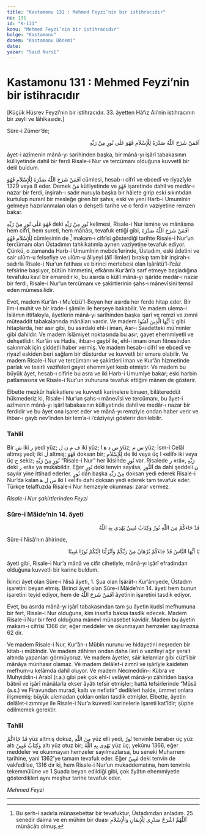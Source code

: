 ```yaml
---
title: "Kastamonu 131 : Mehmed Feyzi’nin bir istihracıdır"
no: 131
id: "K-131"
konu: "Mehmed Feyzi’nin bir istihracıdır"
bolge: "Kastamonu"
donem: "Kastamonu Dönemi"
date: 
yazar: "Said Nursî"
---
```


# Kastamonu 131 : Mehmed Feyzi’nin bir istihracıdır

<p class="takdim">[Küçük Hüsrev Feyzi’nin bir istihracıdır. 33. âyetten Hâfız Ali’nin istihracının bir zeyli ve lâhikasıdır.]</p>

Sûre-i Zümer’de;

<p class="arabic" dir="rtl" title="Meal: “Allah kimin kalbini İslâma açmışsa, o kimse Rabbinden bir nur üzere değil midir?” [Zümer Sûresi, 39:22]"> اَفَمَنْ شَرَحَ اللّٰهُ صَدْرَهُ لِلْإِسْلاَمِ فَهُوَ عَلٰى نُورٍ مِنْ رَبِّهِ</p>

âyet-i azîmenin mânâ-yı sarihinden başka, bir mânâ-yı işârî tabakasının külliyetinde dahil bir ferdi Risale-i Nur ve tercümanı olduğuna kuvvetli bir delil buldum.

<span class="arabic" dir="rtl" title="Meal: “Allah’ın, kalbini İslâma açtığı kimse (Rabbinden bir nur üzere) değil midir?”">اَفَمَنْ شَرَحَ اللّٰهُ صَدْرَهُ لِلْإِسْلاَمِ فَهُوَ</span> cümlesi, hesab-ı cifrî ve ebcedî ve riyazîyle 1329 veya 8 eder. Demek <span class="arabic" dir="rtl" title="">مَنْ</span> külliyetinde ve <span class="arabic" dir="rtl" title="">فَهُوَ</span> işaretinde dahil ve medâr-ı nazar bir ferdi, inşirah-ı sadır nuruyla başka bir hâlete girip eski sıkıntıdan kurtulup nuranî bir mesleğe giren bir şahıs, eski ve yeni Harb-i Umumînin gelmeye hazırlanmaları olan o dehşetli tarihe ve o ferdin vaziyetine remzen bakar.

<span class="arabic" dir="rtl" title="Meal: “O kimse Rabbinden bir nur üzeredir”">فَهُوَ عَلٰى نُورٍ مِنْ رَبِّهِ</span> deki <span class="arabic" dir="rtl" title="Meal: “Rabbinden bir nur”">نُورٍ مِنْ رَبِّهِ</span> kelimesi, Risale-i Nur ismine ve mânâsına hem cifrî, hem sureti, hem mânâsı, tevafuk ettiği gibi, <span class="arabic" dir="rtl" title="Meal: “Allah’ın, kalbini İslâma açtığı kimse (Rabbinden bir nur üzere) değil midir?”">اَفَمَنْ شَرَحَ اللّٰهُ صَدْرَهُ لِلْإِسْلاَمِ فَهُوَ</span> cümlesinin de [^1] makam-ı cifrîsi gösterdiği tarihte Risale-i Nur’un tercümanı olan Üstadımın tahkikatımla aynen vaziyetine tevafuk ediyor. Çünkü, o zamanda Harb-i Umumînin mebde’lerinde, Üstadım, eski âdetini ve sair ulûm-u felsefiye ve ulûm-u âliyeyi (âlî ilimler) bırakıp tam bir inşirah‑ı sadırla Risale-i Nur’un fatihası ve birinci mertebesi olan İşârâtü’l-İ’câz tefsirine başlıyor, bütün himmetini, efkârını Kur’ân’a sarf etmeye başladığına tevafuku kavî bir emaredir ki, bu asırda o küllî mânâ-yı işârîde medâr-ı nazar bir ferdi, Risale-i Nur’un tercümanı ve şakirtlerinin şahs-ı mânevîsini temsil eden mümessilidir.

Evet, madem Kur’ân-ı Mu’cizü’l-Beyan her asırda her ferde hitap eder. Bir ilm-i muhit ve bir irade-i şâmile ile herşeye bakabilir. Ve madem ulema-i İslâmın ittifakıyla, âyetlerin mânâ-yı sarîhinden başka işarî ve remzî ve zımnî müteaddit tabakalarında mânâları vardır. Ve madem <span class="arabic" dir="rtl" title="Meal: “Ey iman edenler..”">يَا اَيُّهَا الَّذِينَ آمَنُوا</span> gibi hitaplarda, her asır gibi, bu asırdaki ehl-i iman, Asr-ı Saadetteki mü’minler gibi dahildir. Ve madem İslâmiyet noktasında bu asır, gayet ehemmiyetli ve dehşetlidir. Kur’ân ve Hadis, ihbar-ı gaybî ile, ehl-i imanı onun fitnesinden sakınmak için şiddetli haber vermiş. Ve madem hesab-ı cifrî ve ebcedî ve riyazî eskiden beri sağlam bir düsturdur ve kuvvetli bir emare olabilir. Ve madem Risale-i Nur ve tercümanı ve şakirtleri iman ve Kur’ân hizmetinde parlak ve tesirli vazifeleri gayet ehemmiyet kesb etmiştir. Ve madem bu büyük âyet, hesab-ı cifirle bu asra ve iki Harb-i Umumîye bakar; eski harbin patlamasına ve Risale-i Nur’un zuhuruna tevafuk ettiğini mânen de gösterir.

Elbette mezkûr hakikatlere ve kuvvetli karinelere binaen, bilâtereddüt hükmederiz ki, Risale-i Nur’un şahs-ı mânevîsi ve tercümanı, bu âyet-i azîmenin mânâ-yı işârî tabakasının külliyetinde dahil ve medâr-ı nazar bir ferdidir ve bu âyet ona işaret eder ve mânâ-yı remziyle ondan haber verir ve ihbar-ı gayb nev’inden bir lem’a-i i’câziyeyi gösterir denilebilir.

### Tahlil

Bir <span class="arabic" dir="rtl" title="">ش</span> iki <span class="arabic" dir="rtl" title="">ر</span> yedi yüz; <span class="arabic" dir="rtl" title="">ف م ن ل</span> iki yüz; <span class="arabic" dir="rtl" title="">ص د ﻫ ا</span> yüz; <span class="arabic" dir="rtl" title="">س م</span> yüz; İsm-i Celâl altmış yedi; iki <span class="arabic" dir="rtl" title="">ل</span> altmış; <span class="arabic" dir="rtl" title="">فَهُوَ</span> doksan bir; <span class="arabic" dir="rtl" title="">لِلْإِسْلاَمِ</span> de iki veya üç <span class="arabic" dir="rtl" title="">ا</span> «elif» iki veya üç <span class="arabic" dir="rtl" title="">ح</span> sekiz; <span class="arabic" dir="rtl" title="Meal: “Rabbinden bir nur”">نُورٍ مِنْ رَبِّهِ</span> “Risale-i Nur” her ikisinde <span class="arabic" dir="rtl" title="">نُورٍ</span> var. Risalede <span class="arabic" dir="rtl" title="">ر</span> «râ», <span class="arabic" dir="rtl" title="">رَبِّهِ</span> deki <span class="arabic" dir="rtl" title="">ر</span> «râ» ya mukabildir. Eğer <span class="arabic" dir="rtl" title="">نُورٍ</span> deki tenvin sayılsa, <span class="arabic" dir="rtl" title="">اَلنُّورِ</span> da dahi şeddeli <span class="arabic" dir="rtl" title="">ن</span> sayılır yine ittihad ederler. <span class="arabic" dir="rtl" title="">نُورٍ</span> dan başka <span class="arabic" dir="rtl" title="">مِنْ رَبِّهِ</span> doksan yedi ederek Risale-i Nur’da kalan <span class="arabic" dir="rtl" title="">س ل ﻫ</span> iki <span class="arabic" dir="rtl" title="">ا</span> «elif» dahi doksan yedi ederek tam tevafuk eder. Türkçe telaffuzda Risale-i Nur hemzeyle okunması zarar vermez.

*Risale-i Nur şakirtlerinden*
*Feyzi*

### Sûre-i Mâide’nin 14. âyeti

<p class="arabic" dir="rtl" title="Meal: “Gerçekten size bir nur ve hakkı ap açık bildiren bir kitap gelmiştir. Allah o kitap vasıtasıyla selâmet yollarına eriştirir.” [Mâide Sûresi, 5:15-16]">قَدْ جَاءَكُمْ مِنَ اللّٰهِ نُورٌ وَكِتَابٌ مُبِينٌ يَهْدِى بِهِ اللّٰهُ</p>

Sûre-i Nisâ’nın âhirinde,

<p class="arabic" dir="rtl" title="Meal: “Ey insanlar! Size, Rabbinizden ap açık bir delil olan bir peygamber geldi ve size, (dünyanızı ve ahretinizi) aydınlatıcı ap açık bir nur (olarak Kur’ân’ı) indirdik.” [Nisâ Sûresi, 4:174]">يَا اَيُّهَا النَّاسُ قَدْ جَاءَكُمْ بُرْهَانٌ مِنْ رَبِّكُمْ وَاَنْزَلْنَا اِلَيْكُمْ نُورًا مُبِينًا</p>

âyeti gibi, Risale-i Nur’a mânâ ve cifir cihetiyle, mânâ-yı işârî efradından olduğuna kuvvetli bir karine buldum.

İkinci âyet olan Sûre-i Nisâ âyeti, 1. Şua olan İşârât-ı Kur’âniyede, Üstadım işaretini beyan etmiş. Birinci âyet olan Sûre-i Mâide’nin 14. âyeti hem bunun işaretini teyid ediyor, hem de <span class="arabic" dir="rtl" title="">اَفَمَنْ شَرَحَ اللّٰهُ</span> âyetinin işaretini tasdik ediyor.

Evet, bu asırda mânâ-yı işârî tabakasından tam şu âyetin kudsî mefhumuna bir fert, Risale-i Nur olduğuna, kim insafla baksa tasdik edecek. Madem Risale-i Nur bir ferd olduğuna mânevî münasebet kavîdir. Madem bu âyetin makam-ı cifrîsi 1366 dır; eğer meddeler ve okunmayan hemzeler sayılmazsa 62 dir.

Ve madem Risale-i Nur, Kur’ân-ı Mübîn nurunu ve hidayetini neşreden bir kitab-ı mübîndir. Ve madem zâhiren ondan daha ileri o vazifeyi ağır şerait altında yapanları görmüyoruz. Ve madem âyetler, sâir kelamlar gibi cüz’î bir mânâya münhasır olamaz. Ve madem delâlet-i zımnî ve işârîyle kaideten mefhum-u kelâmda dahil oluyor. Ve madem Necmeddin-i Kübra ve Muhyiddin-i Arabî (r.a.) gibi pek çok ehl-i velâyet mânâ-yı zâhirîden başka bâtınî ve işârî mânâlarla ekser âyâtı tefsir etmişler; hattâ tefsirlerinde “Mûsâ (a.s.) ve Firavundan murad, kalb ve nefistir” dedikleri halde, ümmet onlara ilişmemiş; büyük ulemadan çokları onları tasdik etmişler. Elbette, âyetin delâlet-i zımniye ile Risale-i Nur’a kuvvetli karinelerle işareti kat’îdir; şüphe edilmemek gerektir.

### Tahlil

<span class="arabic" dir="rtl" title="">قَدْ جَاءَكُمْ</span> yüz altmış dokuz, <span class="arabic" dir="rtl" title="">مِنَ اللّٰهِ</span> yüz elli yedi, <span class="arabic" dir="rtl" title="">نُورٌ</span> tenvinle beraber üç yüz altı <span class="arabic" dir="rtl" title="">وَكِتَابٌ مُبِينٌ</span> altı yüz otuz bir; <span class="arabic" dir="rtl" title="">يَهْدِى بِهِ اللّٰهُ</span> yüz üç; yekûnu 1366, eğer meddeler ve okunmayan hemzeler sayılmazlarsa, bu seneki Muharrem tarihine, yani 1362'ye tamam tevafuk eder. Eğer <span class="arabic" dir="rtl" title="">مُبِينٌ</span> deki tenvin de vakfedilse, 1316 dır ki, hem Risale-i Nur’un mukaddematına, hem tenvinle tekemmülüne ve 1.Şuada beyan edildiği gibi, çok âyâtın ehemmiyetle gösterdikleri aynı meşhur tarihe tevafuk eder.

*Mehmed Feyzi*

***

[^1]: Bu şerh-i sadırla münasebettar bir tevafuktur, Üstadımdan anladım. 25 senedir daima ve en mühim bir duası <span class="arabic" dir="rtl" title="Meal: “Allah’ım, göğsümü îmâna ve İslâma aç”">اَللّٰهُمَّ اشْرَحْ صَدْرِى لِلْإِيمَانِ وَالْإِسْلاَمِ</span> münâcâtı olmuş.
